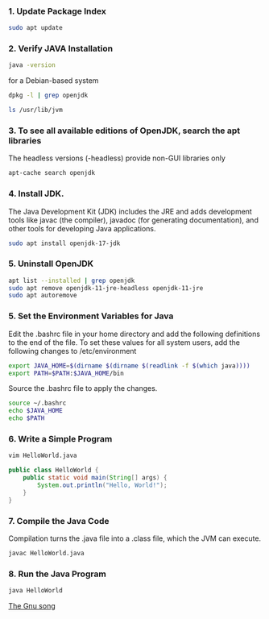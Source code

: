 ### 1. Update Package Index
```bash
sudo apt update
```

### 2. Verify JAVA Installation
```bash
java -version
```
for a Debian-based system
```bash
dpkg -l | grep openjdk
```
```bash
ls /usr/lib/jvm
```

### 3. To see all available editions of OpenJDK, search the apt libraries
The headless versions (-headless) provide non-GUI libraries only 
```bash
apt-cache search openjdk
```

### 4. Install JDK.
The Java Development Kit (JDK) includes the JRE and adds development tools like javac (the compiler), javadoc (for generating documentation), and other tools for developing Java applications.
```bash
sudo apt install openjdk-17-jdk
```

### 5. Uninstall OpenJDK
```bash
apt list --installed | grep openjdk
sudo apt remove openjdk-11-jre-headless openjdk-11-jre
sudo apt autoremove
```

### 5. Set the Environment Variables for Java
Edit the .bashrc file in your home directory and add the following definitions to the end of the file.
To set these values for all system users, add the following changes to /etc/environment

```bash
export JAVA_HOME=$(dirname $(dirname $(readlink -f $(which java))))
export PATH=$PATH:$JAVA_HOME/bin
```

Source the .bashrc file to apply the changes.
```bash
source ~/.bashrc
echo $JAVA_HOME
echo $PATH
```

### 6. Write a Simple Program
```bash
vim HelloWorld.java
```

```java
public class HelloWorld {
    public static void main(String[] args) {
        System.out.println("Hello, World!");
    }
}
```

### 7. Compile the Java Code
Compilation turns the .java file into a .class file, which the JVM can execute.
```bash
javac HelloWorld.java
```

### 8. Run the Java Program
```bash
java HelloWorld
```

[The Gnu song](https://www.youtube.com/watch?v=j53z6RfFb7U&ab_channel=PeterMc)
